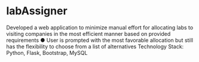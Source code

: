 # labAssigner
Developed a web application to minimize manual effort for allocating labs to visiting companies in the
most efficient manner based on provided requirements
● User is prompted with the most favorable allocation but still has the flexibility to choose from a list of
alternatives
 Technology Stack: Python, Flask, Bootstrap, MySQL
